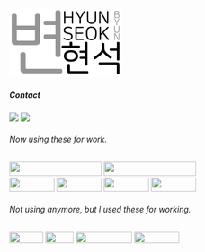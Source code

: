 <img src="img/image1.png" width="200px"></img><br/>
##### Contact
<a href="https://hbyun.tistory.com/"><img src="https://t1.daumcdn.net/tistory_admin/static/top/favicon_0630.ico" width="36px"></a>
<a href="mailto:gumyoincirno@gmail.com"><img src="https://ssl.gstatic.com/ui/v1/icons/mail/rfr/gmail.ico" width="36px"></a>


###### Now using these for work.
<section>
<img src="https://bicon.gumyo.net/api/icon?width=1640&height=250&textColor=%23FFF&text=Typescript&borderRadius=20&icon=ts&bgColor=%23007aFF" height="25px" width="164px" />
<img src="https://bicon.gumyo.net/api/icon?width=1640&height=250&icon=js&text=JavaScript&bgColor=%23EC0&borderRadius=20&textColor=%23000" height="25px" width="164px" />
  </section>
<section>
<img src="https://bicon.gumyo.net/api/icon?width=800&height=250&icon=react&text=React&bgColor=%23AEF&borderRadius=20&textColor=%23000" height="25px" width="80px" />
<img src="https://bicon.gumyo.net/api/icon?width=800&height=250&icon=svelte&text=Svelt&bgColor=%23FCC&borderRadius=20&textColor=%23000" height="25px" width="80px" />
<img src="https://bicon.gumyo.net/api/icon?width=800&height=250&icon=next&text=Next&bgColor=%23777&borderRadius=20&textColor=%23FFF" height="25px" width="80px" />
<img src="https://bicon.gumyo.net/api/icon?width=800&height=250&cIcon=https%3A%2F%2Fimg.gumyo.net%2Fhono-logo.svg&text=Hono&bgColor=%23C55&borderRadius=20&textColor=%23FFF" height="25px" width="80px" />
</section>



###### Not using anymore, but I used these for working.

<section>
<img src="https://bicon.gumyo.net/api/icon?width=600&height=200&icon=java&text=Java&bgColor=%23F5F5F5&borderRadius=20&textColor=%23000" height="20px" width="60px" />
<img src="https://bicon.gumyo.net/api/icon?width=500&height=200&icon=vue&text=Vue&bgColor=%23AFA&borderRadius=20&textColor=%23000" height="20px" width="50px" />
<img src="https://bicon.gumyo.net/api/icon?width=1000&height=200&icon=spring&text=Spring+boot&bgColor=%23DFC&borderRadius=20&textColor=%23000" height="20px" width="100px" />
<img src="https://bicon.gumyo.net/api/icon?width=800&height=200&icon=express&text=Express&bgColor=%23999&borderRadius=20&textColor=%23FFF" height="20px" width="80px" />
</section>
